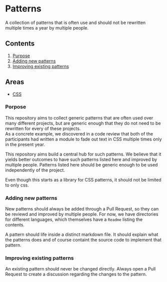 # Patterns

A collection of patterns that is often use and should not be rewritten multiple
times a year by multiple people.

## Contents
1. [Purpose](#porpose)
2. [Adding new patterns](#adding-new-patterns)
3. [Improving existing patterns](#improving-existing-patterns)

## Areas
* [CSS](https://github.com/railslove/patterns/tree/master/css)

### Porpose

This repository aims to collect generic patterns that are often used over many
different projects, but are generic enough that they do not need to be rewritten
for every of these projects.  
As a concrete example, we discovered in a code review that both of the
participants had written a module to fade out text in CSS multiple times only in
the present year.

This repository aims build a central hub for such patterns. We believe that it
yields better outcomes to have such patterns listed here and improved by
multiple people. Patterns listed here should be generic enough to be used
independently of the project.

Even though this starts as a library for CSS patterns, it should not be limited
to only css.

### Adding new patterns

New patterns should always be added through a Pull Request, so they can be
reviewd and improved by multiple people. For now, we have directories for
different languages, which themselves have a `Readme` listing the contents.

A pattern should life inside a distinct markdown file. It should explain what
the patterns does and of course containt the source code to implement that
pattern.

### Improving existing patterns

An existing pattern should never be changed directly. Always open a Pull Request
to create a discussion regarding the changes to the pattern.
